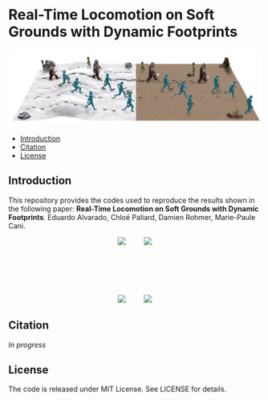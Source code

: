 # Real-Time Locomotion on Soft Grounds with Dynamic Footprints

![teaser](Docs/Images/teaser.jpg)

- [Introduction](#Introduction)
- [Citation](#Citation)
- [License](#License)


<a name="Introduction"></a>
## Introduction

This repository provides the codes used to reproduce the results shown in the following paper: **Real-Time Locomotion on Soft Grounds with Dynamic Footprints**. Eduardo Alvarado, Chloé Paliard, Damien Rohmer, Marie-Paule Cani.

<p align="center">
  <img src="Docs/Gifs/knight-sand-walking.gif" width="35%">
&nbsp; &nbsp; &nbsp; &nbsp;
  <img src="Docs/Gifs/knight-sand-running.gif" width="35%">
</p>

<br/><br/><br/><br/>

<p align="center">
  <img src="Docs/Gifs/fairy-snow-walking.gif" width="35%">
&nbsp; &nbsp; &nbsp; &nbsp;
  <img src="Docs/Gifs/fairy-snow-running.gif" width="35%">
</p>

<a name="Citation"></a>

## Citation

*In progress*

<a name="License"></a>

## License

The code is released under MIT License. See LICENSE for details.